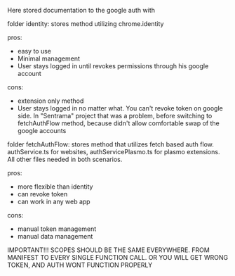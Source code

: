 Here stored documentation to the google auth with

folder identity:
stores method utilizing chrome.identity

pros:

- easy to use
- Minimal management
- User stays logged in until revokes permissions through his google account

cons:

- extension only method
- User stays logged in no matter what. You can't revoke token on google side.
  In "Sentrama" project that was a problem, before switching to fetchAuthFlow method, because didn't allow comfortable swap of the google accounts

folder fetchAuthFlow:
stores method that utilizes fetch based auth flow.
authService.ts for websites, authServicePlasmo.ts for plasmo extensions.
All other files needed in both scenarios.

pros:

- more flexible than identity
- can revoke token
- can work in any web app

cons:

- manual token management
- manual data management

IMPORTANT!!! SCOPES SHOULD BE THE SAME EVERYWHERE. FROM MANIFEST TO EVERY SINGLE FUNCTION CALL.
OR YOU WILL GET WRONG TOKEN, AND AUTH WONT FUNCTION PROPERLY
